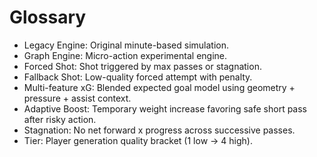# Glossary
- Legacy Engine: Original minute-based simulation.
- Graph Engine: Micro-action experimental engine.
- Forced Shot: Shot triggered by max passes or stagnation.
- Fallback Shot: Low-quality forced attempt with penalty.
- Multi-feature xG: Blended expected goal model using geometry + pressure + assist context.
- Adaptive Boost: Temporary weight increase favoring safe short pass after risky action.
- Stagnation: No net forward x progress across successive passes.
- Tier: Player generation quality bracket (1 low → 4 high).
